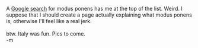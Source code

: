A <a href="http://www.google.com/search?q=modus+ponens&sourceid=mozilla-search&start=0&start=0">Google search</a> for modus ponens has me at the top of the list.  Weird.  I suppose that I should create a page actually explaining what modus ponens is; otherwise I'll feel like a real jerk.
<br />
<br />btw.  Italy was fun.  Pics to come.
<br />-m
<br />